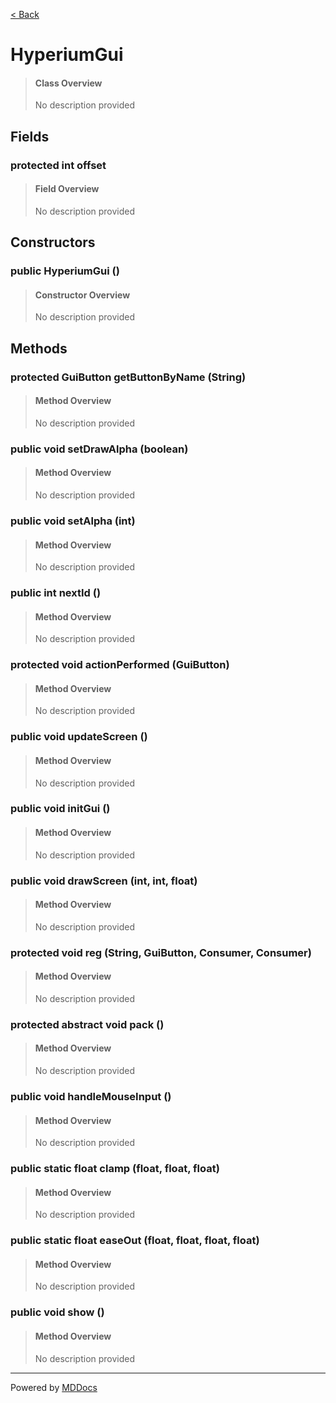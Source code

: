 [< Back](README.md)
# HyperiumGui #
>#### Class Overview ####
>No description provided
## Fields ##
### protected int offset ###
>#### Field Overview ####
>No description provided
>
## Constructors ##
### public HyperiumGui () ###
>#### Constructor Overview ####
>No description provided
>
## Methods ##
### protected GuiButton getButtonByName (String) ###
>#### Method Overview ####
>No description provided
>
### public void setDrawAlpha (boolean) ###
>#### Method Overview ####
>No description provided
>
### public void setAlpha (int) ###
>#### Method Overview ####
>No description provided
>
### public int nextId () ###
>#### Method Overview ####
>No description provided
>
### protected void actionPerformed (GuiButton) ###
>#### Method Overview ####
>No description provided
>
### public void updateScreen () ###
>#### Method Overview ####
>No description provided
>
### public void initGui () ###
>#### Method Overview ####
>No description provided
>
### public void drawScreen (int, int, float) ###
>#### Method Overview ####
>No description provided
>
### protected void reg (String, GuiButton, Consumer, Consumer) ###
>#### Method Overview ####
>No description provided
>
### protected abstract void pack () ###
>#### Method Overview ####
>No description provided
>
### public void handleMouseInput () ###
>#### Method Overview ####
>No description provided
>
### public static float clamp (float, float, float) ###
>#### Method Overview ####
>No description provided
>
### public static float easeOut (float, float, float, float) ###
>#### Method Overview ####
>No description provided
>
### public void show () ###
>#### Method Overview ####
>No description provided
>

---
Powered by [MDDocs](https://github.com/VRCube/MDDocs)